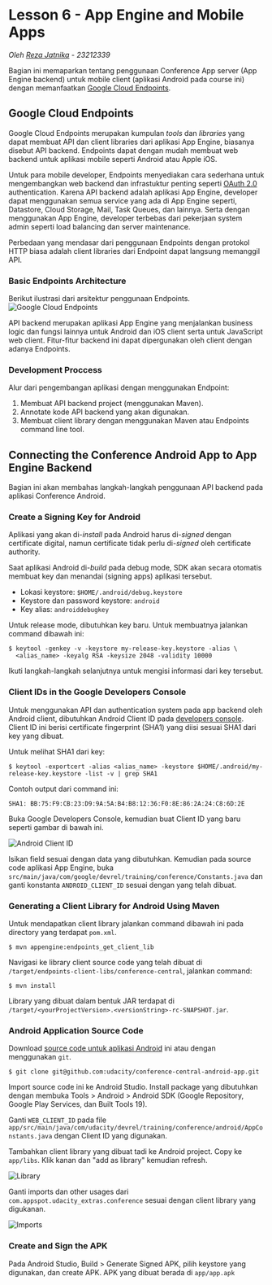 # Lesson 6 - App Engine and Mobile Apps

_Oleh [Reza Jatnika](https://github.com/rezajatnika/) - 23212339_

Bagian ini memaparkan tentang penggunaan Conference App server (App Engine backend)
untuk mobile client (aplikasi Android pada course ini) dengan memanfaatkan
[Google Cloud Endpoints](https://cloud.google.com/appengine/docs/java/endpoints/).

## Google Cloud Endpoints
Google Cloud Endpoints merupakan kumpulan _tools_ dan _libraries_ yang dapat
membuat API dan client libraries dari aplikasi App Engine, biasanya disebut API backend.
Endpoints dapat dengan mudah membuat web backend untuk aplikasi mobile seperti Android
atau Apple iOS.

Untuk para mobile developer, Endpoints menyediakan cara sederhana untuk mengembangkan
web backend dan infrastuktur penting seperti [OAuth 2.0](https://developers.google.com/accounts/docs/OAuth2) authentication. Karena API backend
adalah aplikasi App Engine, developer dapat menggunakan semua service yang ada di App Engine
seperti, Datastore, Cloud Storage, Mail, Task Queues, dan lainnya. Serta dengan menggunakan
App Engine, developer terbebas dari pekerjaan system admin seperti load balancing dan server
maintenance.

Perbedaan yang mendasar dari penggunaan Endpoints dengan protokol HTTP biasa adalah client
libraries dari Endpoint dapat langsung memanggil API.

### Basic Endpoints Architecture
Berikut ilustrasi dari arsitektur penggunaan Endpoints.
![Google Cloud Endpoints](https://cloud.google.com/appengine/docs/images/endpoints.png)

API backend merupakan aplikasi App Engine yang menjalankan business logic dan fungsi lainnya
untuk Android dan iOS client serta untuk JavaScript web client. Fitur-fitur backend ini dapat
dipergunakan oleh client dengan adanya Endpoints.

### Development Proccess
Alur dari pengembangan aplikasi dengan menggunakan Endpoint:

1. Membuat API backend project (menggunakan Maven).
2. Annotate kode API backend yang akan digunakan.
3. Membuat client library dengan menggunakan Maven atau Endpoints command line tool.

## Connecting the Conference Android App to App Engine Backend
Bagian ini akan membahas langkah-langkah penggunaan API backend pada aplikasi Conference Android.

### Create a Signing Key for Android
Aplikasi yang akan di-_install_ pada Android harus di-_signed_ dengan certificate digital,
namun certificate tidak perlu di-_signed_ oleh certificate authority.

Saat aplikasi Android di-_build_ pada debug mode, SDK akan secara otomatis membuat key dan menandai
(signing apps) aplikasi tersebut.

- Lokasi keystore: `$HOME/.android/debug.keystore`
- Keystore dan password keystore: `android`
- Key alias: `androiddebugkey`

Untuk release mode, dibutuhkan key baru. Untuk membuatnya jalankan command dibawah ini:

    $ keytool -genkey -v -keystore my-release-key.keystore -alias \
      <alias_name> -keyalg RSA -keysize 2048 -validity 10000

Ikuti langkah-langkah selanjutnya untuk mengisi informasi dari key tersebut.

### Client IDs in the Google Developers Console
Untuk menggunakan API dan authentication system pada app backend oleh Android client, dibutuhkan
Android Client ID pada [developers console](http://console.developers.google.com/). Client ID ini berisi certificate fingerprint (SHA1)
yang diisi sesuai SHA1 dari key yang dibuat.

Untuk melihat SHA1 dari key:

    $ keytool -exportcert -alias <alias_name> -keystore $HOME/.android/my-release-key.keystore -list -v | grep SHA1

Contoh output dari command ini:

    SHA1: BB:75:F9:CB:23:D9:9A:5A:B4:B8:12:36:F0:8E:86:2A:24:C8:6D:2E

Buka Google Developers Console, kemudian buat Client ID yang baru seperti gambar di bawah ini.

![Android Client ID](https://s3.amazonaws.com/media-p.slid.es/uploads/rezajatnika/images/749357/Screenshot_2014-10-22_10.51.47.png)

Isikan field sesuai dengan data yang dibutuhkan. Kemudian pada source code aplikasi App Engine, buka
`src/main/java/com/google/devrel/training/conference/Constants.java` dan ganti konstanta `ANDROID_CLIENT_ID` sesuai dengan yang telah dibuat.

### Generating a Client Library for Android Using Maven
Untuk mendapatkan client library jalankan command dibawah ini pada directory yang terdapat `pom.xml`.

    $ mvn appengine:endpoints_get_client_lib

Navigasi ke library client source code yang telah dibuat di `/target/endpoints-client-libs/conference-central`, jalankan command:

    $ mvn install

Library yang dibuat dalam bentuk JAR terdapat di `/target/<yourProjectVersion>.<versionString>-rc-SNAPSHOT.jar`.

### Android Application Source Code
Download [source code untuk aplikasi Android](https://github.com/udacity/conference-central-android-app/archive/master.zip) ini atau dengan menggunakan `git`.

    $ git clone git@github.com:udacity/conference-central-android-app.git

Import source code ini ke Android Studio. Install package yang dibutuhkan dengan membuka Tools > Android > Android SDK
(Google Repository, Google Play Services, dan Built Tools 19).

Ganti `WEB_CLIENT_ID` pada file `app/src/main/java/com/udacity/devrel/training/conference/android/AppConstants.java`
dengan Client ID yang digunakan.

Tambahkan client library yang dibuat tadi ke Android project. Copy ke `app/libs`. Klik kanan dan "add as library"
kemudian refresh.

![Library](https://s3.amazonaws.com/media-p.slid.es/uploads/rezajatnika/images/749366/Screenshot_2014-10-22_11.03.03.png)

Ganti imports dan other usages dari `com.appspot.udacity_extras.conference` sesuai dengan client
library yang digukanan.

![Imports](https://lh4.googleusercontent.com/AvJTxpDjxN-5Y-IHSKPhzutF8OEy3UtnI90IF_giZ38o80Szn_ksFh2yBJGeEwLdNuP5ey5kpR0vvx1Nxi7o1O1cK1h26X9HZd_VIzDRYTbrWpvvKSWPdwFu7l0krqVWvg)

### Create and Sign the APK
Pada Android Studio, Build > Generate Signed APK, pilih keystore yang digunakan, dan create APK. APK yang dibuat berada
di `app/app.apk`
